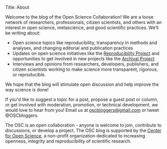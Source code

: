 Title: About

Welcome to the blog of the Open Science Collaboration! We are a loose network of researchers, professionals, citizen scientists, and others with an interest in open science, metascience, and good scientific practices.  We’ll be writing about:

- Open science topics like reproducibility, transparency in methods and analyses, and changing editorial and publication practices
- Updates on open science initiatives like the [Reproducibility Project](https://openscienceframework.org/reproducibility/‎) and opportunities to get involved in new projects like the [Archival Project](http://archivalproject.org/)
- Interviews and opinions from researchers, developers, publishers, and citizen scientists working to make science more transparent, rigorous, or reproducible. 

We hope that the blog will stimulate open discussion and help improve the way science is done!

If you'd like to suggest a topic for a post, propose a guest post or column, or get involved with moderation, promotion, or technical development, we would love to hear from you! Email us at [oscbloggers@gmail.com](mailto:oscbloggers@gmail.com) or tweet @OSCbloggers.

The OSC is an open collaboration - anyone is welcome to join, contribute to discussions, or develop a project. The OSC blog is supported by the [Center for Open Science](http://centerforopenscience.org), a non-profit organization dedicated to increasing openness, integrity and reproducibility of scientific research.  

